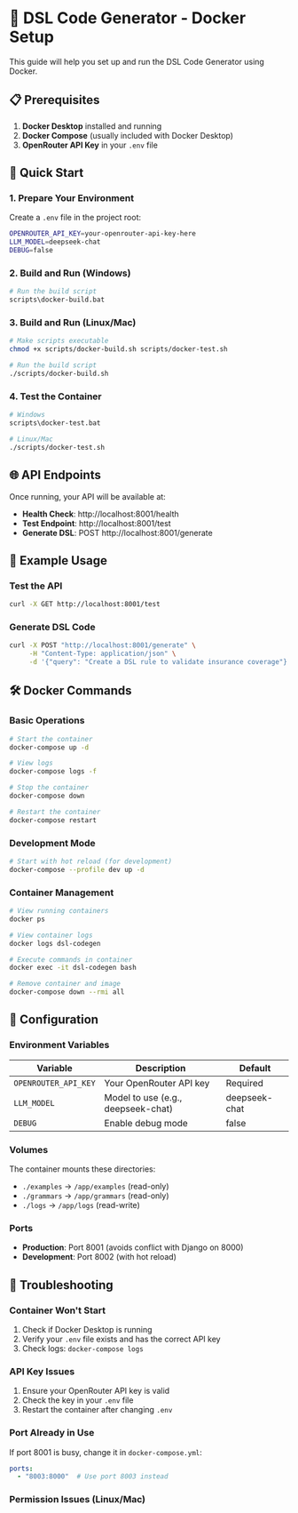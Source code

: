 # 🐳 DSL Code Generator - Docker Setup

This guide will help you set up and run the DSL Code Generator using Docker.

## 📋 Prerequisites

1. **Docker Desktop** installed and running
2. **Docker Compose** (usually included with Docker Desktop)
3. **OpenRouter API Key** in your `.env` file

## 🚀 Quick Start

### 1. Prepare Your Environment

Create a `.env` file in the project root:
```bash
OPENROUTER_API_KEY=your-openrouter-api-key-here
LLM_MODEL=deepseek-chat
DEBUG=false
```

### 2. Build and Run (Windows)

```bash
# Run the build script
scripts\docker-build.bat
```

### 3. Build and Run (Linux/Mac)

```bash
# Make scripts executable
chmod +x scripts/docker-build.sh scripts/docker-test.sh

# Run the build script
./scripts/docker-build.sh
```

### 4. Test the Container

```bash
# Windows
scripts\docker-test.bat

# Linux/Mac
./scripts/docker-test.sh
```

## 🌐 API Endpoints

Once running, your API will be available at:

- **Health Check**: http://localhost:8001/health
- **Test Endpoint**: http://localhost:8001/test
- **Generate DSL**: POST http://localhost:8001/generate

## 📝 Example Usage

### Test the API
```bash
curl -X GET http://localhost:8001/test
```

### Generate DSL Code
```bash
curl -X POST "http://localhost:8001/generate" \
     -H "Content-Type: application/json" \
     -d '{"query": "Create a DSL rule to validate insurance coverage"}'
```

## 🛠️ Docker Commands

### Basic Operations
```bash
# Start the container
docker-compose up -d

# View logs
docker-compose logs -f

# Stop the container
docker-compose down

# Restart the container
docker-compose restart
```

### Development Mode
```bash
# Start with hot reload (for development)
docker-compose --profile dev up -d
```

### Container Management
```bash
# View running containers
docker ps

# View container logs
docker logs dsl-codegen

# Execute commands in container
docker exec -it dsl-codegen bash

# Remove container and image
docker-compose down --rmi all
```

## 🔧 Configuration

### Environment Variables

| Variable | Description | Default |
|----------|-------------|---------|
| `OPENROUTER_API_KEY` | Your OpenRouter API key | Required |
| `LLM_MODEL` | Model to use (e.g., deepseek-chat) | deepseek-chat |
| `DEBUG` | Enable debug mode | false |

### Volumes

The container mounts these directories:
- `./examples` → `/app/examples` (read-only)
- `./grammars` → `/app/grammars` (read-only)
- `./logs` → `/app/logs` (read-write)

### Ports

- **Production**: Port 8001 (avoids conflict with Django on 8000)
- **Development**: Port 8002 (with hot reload)

## 🐛 Troubleshooting

### Container Won't Start
1. Check if Docker Desktop is running
2. Verify your `.env` file exists and has the correct API key
3. Check logs: `docker-compose logs`

### API Key Issues
1. Ensure your OpenRouter API key is valid
2. Check the key in your `.env` file
3. Restart the container after changing `.env`

### Port Already in Use
If port 8001 is busy, change it in `docker-compose.yml`:
```yaml
ports:
  - "8003:8000"  # Use port 8003 instead
```

### Permission Issues (Linux/Mac)
```